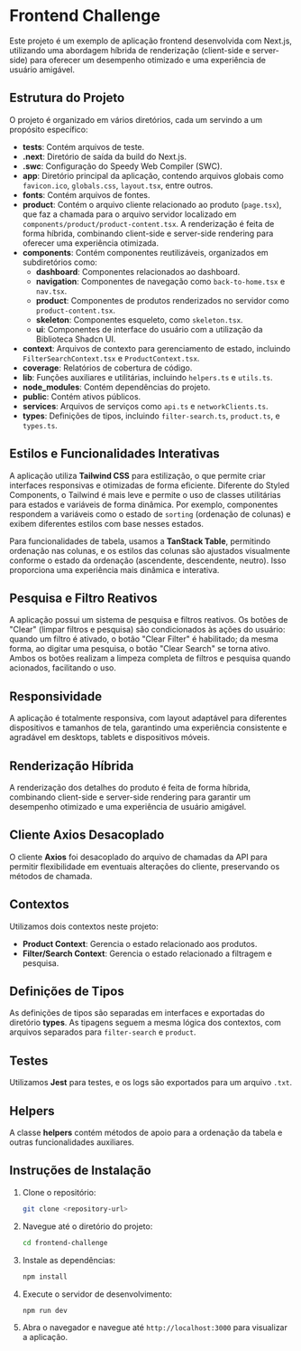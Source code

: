 # Frontend Challenge

Este projeto é um exemplo de aplicação frontend desenvolvida com Next.js, utilizando uma abordagem híbrida de renderização (client-side e server-side) para oferecer um desempenho otimizado e uma experiência de usuário amigável.

## Estrutura do Projeto

O projeto é organizado em vários diretórios, cada um servindo a um propósito específico:

- **tests**: Contém arquivos de teste.
- **.next**: Diretório de saída da build do Next.js.
- **.swc**: Configuração do Speedy Web Compiler (SWC).
- **app**: Diretório principal da aplicação, contendo arquivos globais como `favicon.ico`, `globals.css`, `layout.tsx`, entre outros.
- **fonts**: Contém arquivos de fontes.
- **product**: Contém o arquivo cliente relacionado ao produto (`page.tsx`), que faz a chamada para o arquivo servidor localizado em `components/product/product-content.tsx`. A renderização é feita de forma híbrida, combinando client-side e server-side rendering para oferecer uma experiência otimizada.
- **components**: Contém componentes reutilizáveis, organizados em subdiretórios como:
  - **dashboard**: Componentes relacionados ao dashboard.
  - **navigation**: Componentes de navegação como `back-to-home.tsx` e `nav.tsx`.
  - **product**: Componentes de produtos renderizados no servidor como `product-content.tsx`.
  - **skeleton**: Componentes esqueleto, como `skeleton.tsx`.
  - **ui**: Componentes de interface do usuário com a utilização da Biblioteca Shadcn UI.
- **context**: Arquivos de contexto para gerenciamento de estado, incluindo `FilterSearchContext.tsx` e `ProductContext.tsx`.
- **coverage**: Relatórios de cobertura de código.
- **lib**: Funções auxiliares e utilitárias, incluindo `helpers.ts` e `utils.ts`.
- **node_modules**: Contém dependências do projeto.
- **public**: Contém ativos públicos.
- **services**: Arquivos de serviços como `api.ts` e `networkClients.ts`.
- **types**: Definições de tipos, incluindo `filter-search.ts`, `product.ts`, e `types.ts`.

## Estilos e Funcionalidades Interativas

A aplicação utiliza **Tailwind CSS** para estilização, o que permite criar interfaces responsivas e otimizadas de forma eficiente. Diferente do Styled Components, o Tailwind é mais leve e permite o uso de classes utilitárias para estados e variáveis de forma dinâmica. Por exemplo, componentes respondem a variáveis como o estado de `sorting` (ordenação de colunas) e exibem diferentes estilos com base nesses estados.

Para funcionalidades de tabela, usamos a **TanStack Table**, permitindo ordenação nas colunas, e os estilos das colunas são ajustados visualmente conforme o estado da ordenação (ascendente, descendente, neutro). Isso proporciona uma experiência mais dinâmica e interativa.

## Pesquisa e Filtro Reativos

A aplicação possui um sistema de pesquisa e filtros reativos. Os botões de "Clear" (limpar filtros e pesquisa) são condicionados às ações do usuário: quando um filtro é ativado, o botão "Clear Filter" é habilitado; da mesma forma, ao digitar uma pesquisa, o botão "Clear Search" se torna ativo. Ambos os botões realizam a limpeza completa de filtros e pesquisa quando acionados, facilitando o uso.

## Responsividade

A aplicação é totalmente responsiva, com layout adaptável para diferentes dispositivos e tamanhos de tela, garantindo uma experiência consistente e agradável em desktops, tablets e dispositivos móveis.

## Renderização Híbrida

A renderização dos detalhes do produto é feita de forma híbrida, combinando client-side e server-side rendering para garantir um desempenho otimizado e uma experiência de usuário amigável.

## Cliente Axios Desacoplado

O cliente **Axios** foi desacoplado do arquivo de chamadas da API para permitir flexibilidade em eventuais alterações do cliente, preservando os métodos de chamada.

## Contextos

Utilizamos dois contextos neste projeto:

- **Product Context**: Gerencia o estado relacionado aos produtos.
- **Filter/Search Context**: Gerencia o estado relacionado a filtragem e pesquisa.

## Definições de Tipos

As definições de tipos são separadas em interfaces e exportadas do diretório **types**. As tipagens seguem a mesma lógica dos contextos, com arquivos separados para `filter-search` e `product`.

## Testes

Utilizamos **Jest** para testes, e os logs são exportados para um arquivo `.txt`.

## Helpers

A classe **helpers** contém métodos de apoio para a ordenação da tabela e outras funcionalidades auxiliares.

## Instruções de Instalação

1. Clone o repositório:

   ```bash
   git clone <repository-url>
   ```

2. Navegue até o diretório do projeto:

   ```bash
   cd frontend-challenge
   ```

3. Instale as dependências:

   ```bash
   npm install
   ```

4. Execute o servidor de desenvolvimento:

   ```bash
   npm run dev
   ```

5. Abra o navegador e navegue até `http://localhost:3000` para visualizar a aplicação.
